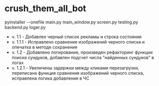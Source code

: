 # crush_them_all_bot

pyinstaller --onefile main.py main_window.py screen.py testing.py backend.py loger.py

* v. 1.1 - Добавлен черный список рекламы и строка состояния
* v. 1.1.1 - Исправлено сравнение изображений черного списка и опечатка в методе сохранения
* v. 1.2 - Добавлено логирование, произведен рефакторинг функции поиска сундуков, добавлен подсчет числа "найденных сундуков" в логах
* v. 1.2.1 - Увеличены задержки между кликами перезагрузки, переписана функция сравнения изображений черного списка, исправлена логика добавления в ЧС